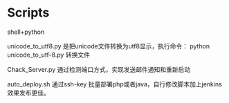 # Scripts
shell+python

unicode_to_utf8.py 是把unicode文件转换为utf8显示，执行命令： python unicode_to_utf-8.py 转换文件

Chack_Server.py 通过检测端口方式，实现发送邮件通知和重新启动

auto_deploy.sh 通过ssh-key 批量部署php或者java，自行修改脚本加上jenkins效果发布更佳。
